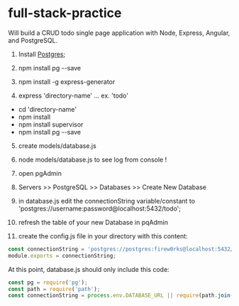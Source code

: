 # full-stack-practice
Will build a CRUD todo single page application with Node, Express, Angular, and PostgreSQL.

1) Install [Postgres](http://www.enterprisedb.com/crossover-thankyou);

2) npm install pg --save

3) npm install -g express-generator

4) express 'directory-name' ... ex. 'todo'
  - cd 'directory-name'
  - npm install 
  - npm install supervisor
  - npm install pg --save

5) create models/database.js

6) node models/database.js to see log from console !

7) open pgAdmin

8) Servers >> PostgreSQL >> Databases >> Create New Database

9) in database.js edit the connectionString variable/constant to 'postgres://username:password@localhost:5432/todo';

10) refresh the table of your new Database in pqAdmin

11) create the config.js file in your directory with this content:

``` javascript
const connectionString = 'postgres://postgres:firew0rks@localhost:5432/todo';
module.exports = connectionString;

```

At this point, database.js should only include this code:
```javascript
const pg = require('pg');
const path = require('path');
const connectionString = process.env.DATABASE_URL || require(path.join(__dirname, '../', '../', 'config'));

```
